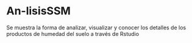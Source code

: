 # An-lisisSSM
Se muestra la forma de analizar, visualizar y conocer los detalles de los productos de humedad del suelo a través de Rstudio
